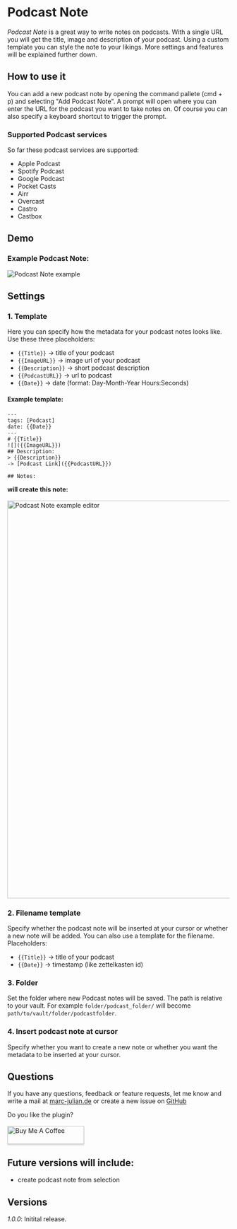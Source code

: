 # Podcast Note

*Podcast Note* is a great way to write notes on podcasts. With a single URL you will get the title, image and description of your podcast.
Using a custom template you can style the note to your likings.
More settings and features will be explained further down.

## How to use it
You can add a new podcast note by opening the command pallete (cmd + p) and selecting "Add Podcast Note".
A prompt will open where you can enter the URL for the podcast you want to take notes on. 
Of course you can also specify a keyboard shortcut to trigger the prompt.
### Supported Podcast services
So far these podcast services are supported:
- Apple Podcast
- Spotify Podcast
- Google Podcast
- Pocket Casts
- Airr
- Overcast
- Castro
- Castbox

## Demo


### Example Podcast Note:

![Podcast Note example](https://user-images.githubusercontent.com/67844154/131222181-e9a52afa-fee2-4eff-83e1-f03deb633df3.png)

## Settings
### 1. Template
Here you can specify how the metadata for your podcast notes looks like. 
Use these three placeholders:
- `{{Title}}`       -> title of your podcast
- `{{ImageURL}}`    -> image url of your podcast
- `{{Description}}` -> short podcast description
- `{{PodcastURL}}`  -> url to podcast
- `{{Date}}`        -> date (format: Day-Month-Year Hours:Seconds)

#### Example template:
```
---
tags: [Podcast]
date: {{Date}}
---
# {{Title}} 
![]({{ImageURL}})
## Description: 
> {{Description}}
-> [Podcast Link]({{PodcastURL}})

## Notes:
```
**will create this note:**
<br><br>
<img width="900" alt="Podcast Note example editor" src="https://user-images.githubusercontent.com/67844154/132244681-e629ec06-a44a-4f8c-b9db-5a83576ad186.png">


### 2. Filename template
Specify whether the podcast note will be inserted at your cursor or whether a new note will be added.
You can also use a template for the filename.
Placeholders:
- `{{Title}}`   -> title of your podcast
- `{{Date}}`    -> timestamp (like zettelkasten id)

### 3. Folder
Set the folder where new Podcast notes will be saved. The path is relative to your vault. For example `folder/podcast_folder/` will become `path/to/vault/folder/podcastfolder`.

### 4. Insert podcast note at cursor
Specify whether you want to create a new note or whether you want the metadata to be inserted at your cursor.

## Questions
If you have any questions, feedback or feature requests, let me know and write a mail at [marc-julian.de](https://www.marc-julian.de) or create a new issue on <a href="https://github.com/marcjulianschwarz/obsidian-podcast-note">GitHub</a>

Do you like the plugin?<br><br>
<a href="https://www.buymeacoffee.com/marcjulian" target="_blank"><img src="https://www.buymeacoffee.com/assets/img/custom_images/orange_img.png" alt="Buy Me A Coffee" style="height: 41px !important;width: 174px !important;box-shadow: 0px 3px 2px 0px rgba(190, 190, 190, 0.5) !important;-webkit-box-shadow: 0px 3px 2px 0px rgba(190, 190, 190, 0.5) !important;" ></a>

## Future versions will include:
- create podcast note from selection

## Versions
*1.0.0*: Initital release.


